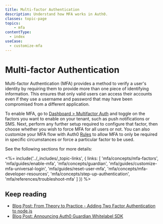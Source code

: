 ```yaml
---
title: Multi-factor Authentication
description: Understand how MFA works in Auth0.
classes: topic-page
topics:
    - mfa
contentType:
  - index
useCase:
  - customize-mfa
---
```

# Multi-factor Authentication

Multi-factor Authentication (MFA) provides a method to verify a user's identity by requiring them to provide more than one piece of identifying information. This ensures that only valid users can access their accounts even if they use a username and password that may have been compromised from a different application. 

To enable MFA, go to [Dashboard > Multifactor Auth](${manage_url}/#/guardian) and toggle on the factors you want to enable on your tenant, such as push notifications or SMS. Next, perform any further setup required to configure that factor, then choose whether you wish to force MFA for all users or not. You can also customize your MFA flow with Auth0 [Rules](/rules) to allow MFA to only be required in specific circumstances or force a particular factor to be used.

See the following sections for more details:

<%= include('../_includes/_topic-links', { links: [
  'mfa/concepts/mfa-factors',
  'mfa/guides/enable-mfa',
  'mfa/concepts/guardian',
  'mfa/guides/customize-mfa-universal-login',
  'mfa/guides/reset-user-mfa',
  'mfa/concepts/mfa-developer-resources',
  'mfa/concepts/step-up-authentication',
  'mfa/references/troubleshoot-mfa'
] }) %>

## Keep reading

* [Blog Post: From Theory to Practice - Adding Two Factor Authentication to node.js](https://auth0.com/blog/from-theory-to-practice-adding-two-factor-to-node-dot-js/)
* [Blog Post: Announcing Auth0 Guardian Whitelabel SDK](https://auth0.com/blog/announcing-guardian-whitelabel-sdk/)
